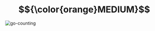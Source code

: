 # $${\color{orange}MEDIUM}$$
![go-counting](https://user-images.githubusercontent.com/65892342/236641597-5285b742-50d3-4a52-8a18-b7643b43b04b.svg)
